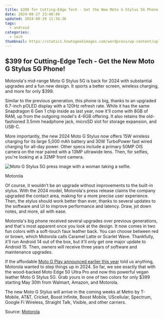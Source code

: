 ```yaml
---
title: $399 for Cutting-Edge Tech - Get the New Moto G Stylus 5G Phone!
date: 2024-08-27 23:40:49
updated: 2024-08-29 11:34:36
tags:
  - android
categories:
  - tech
thumbnail: https://static1.howtogeekimages.com/wordpress/wp-content/uploads/2024/05/moto-g-stylus-lifestyle.jpg
---
```


## $399 for Cutting-Edge Tech - Get the New Moto G Stylus 5G Phone!

Motorola's mid-range Moto G Stylus 5G is back for 2024 with substantial upgrades and a fun new design. It sports a better screen, wireless charging, and more for only $399.

 Similar to the previous generation, this phone is big, thanks to an upgraded 6.7-inch pOLED display with a 120Hz refresh rate. While it has the same Snapdragon 6 Gen 1 chip inside as last year, now it'll come with 8GB of RAM, up from the outgoing model's 4-6GB offering. It also retains the old-fashioned 3.5mm headphone jack, microSD slot for storage expansion, and USB-C.

 More importantly, the new 2024 Moto G Stylus now offers 15W wireless charging for its large 5,000 mAh battery and 30W TurboPower fast wired charging for all-day power. Other specs include a primary 50MP OIS camera on the rear paired with a 13MP ultrawide lens. Then, for selfies, you're looking at a 32MP front camera.

![Moto G Stylus 5G press image with a woman taking a selfie.](https://static1.howtogeekimages.com/wordpress/wp-content/uploads/2024/05/moto-g-stylus-2024.jpg) 

Motorola

 Of course, it wouldn't be an upgrade without improvements to the built-in stylus. With the 2024 model, Motorola's press release claims the company upgraded the contact area, making for a more precise user experience. Then, the stylus should work better than ever, thanks to several updates to the software and UI to improve performance and latency. Draw, jot down notes, and more, all with ease.

 Motorola's big phone received several upgrades over previous generations, and that's most apparent once you look at the design. It now comes in two fun colors with a soft-touch faux leather back. You can choose between red or brown, which Motorola calls Caramel Latte or Scarlet Wave. Thankfully, it'll run Android 14 out of the box, but it'll only get one major update to Android 15\. Then, owners will receive three years of software and maintenance upgrades.

 If the affordable [Moto G Play announced earlier this year](https://some-skills.techidaily.com/2024-approved-the-innovation-insights-into-vr-gear-designs/) told us anything, Motorola wanted to step things up in 2024\. So far, we see exactly that with the wood-backed Moto Edge 50 Ultra Pro and now this powerful vegan leather Moto G Stylus 5G. Grab yours in one of two colors for only $399 starting May 30th from Walmart, Amazon, and Motorola.

 The new Moto G Stylus will arrive in the coming weeks at Metro by T-Mobile, AT&T, Cricket, Boost Infinite, Boost Mobile, UScellular, Spectrum, Google Fi Wireless, Straight Talk, Visible, and other carriers.

 Source: [Motorola](https://shop-links.co/link/?exclusive=1&publisher_slug=itechdaily19598&url=https%3A%2F%2Fwww.motorola.com%2Fus%2Fsmartphones-moto-g-stylus-5g-gen-4%2Fp)

<ins class="adsbygoogle"
     style="display:block"
     data-ad-format="autorelaxed"
     data-ad-client="ca-pub-7571918770474297"
     data-ad-slot="1223367746"></ins>



<ins class="adsbygoogle"
     style="display:block"
     data-ad-client="ca-pub-7571918770474297"
     data-ad-slot="8358498916"
     data-ad-format="auto"
     data-full-width-responsive="true"></ins>
